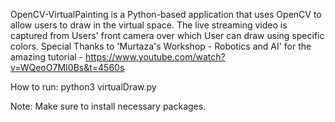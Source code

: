 OpenCV-VirtualPainting is a Python-based application that uses OpenCV to allow users to draw in the virtual space. The live streaming video is captured from Users' front camera over which User can draw using specific colors.
Special Thanks to 'Murtaza's Workshop - Robotics and AI' for the amazing tutorial - https://www.youtube.com/watch?v=WQeoO7MI0Bs&t=4560s

How to run:
python3 virtualDraw.py

Note: Make sure to install necessary packages.
